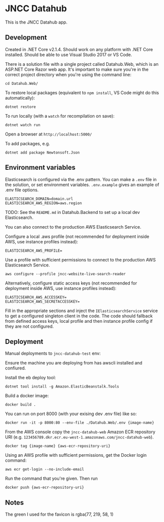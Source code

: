 # JNCC Datahub

This is the JNCC Datahub app.

## Development

Created in .NET Core v2.1.4. Should work on any platform with .NET Core installed. Should be able to use Visual Studio 2017 or VS Code.

There is a solution file with a single project called Datahub.Web, which is an ASP.NET Core Razor web app. It's important to make sure you're in the correct project directory when you're using the command line:

    cd Datahub.Web/

To restore local packages (equivalent to `npm install`, VS Code might do this automatically):

    dotnet restore

To run locally (with a `watch` for recompilation on save):

    dotnet watch run

Open a browser at `http://localhost:5000/`

To add packages, e.g.

    dotnet add package Newtonsoft.Json

## Environment variables

Elasticsearch is configured via the .env pattern. You can make a `.env` file in the solution, or set environment variables. `.env.example` gives an example of .env file options.

    ELASTICSEARCH_DOMAIN=domain.url
    ELASTICSEARCH_AWS_REGION=aws.region

TODO: See the `README.md` in Datahub.Backend to set up a local dev Elasticsearch.

You can also connect to the production AWS Elasticsearch Service.

Configure a local .aws profile (not recommended for deployment inside AWS, use instance profiles instead):

    ELASTICSEARCH_AWS_PROFILE=

Use a profile with sufficient permissions to connect to the production AWS Elasticsearch Service.

    aws configure --profile jncc-website-live-search-reader

Alternatively, configure static access keys (not recommended for deployment inside AWS, use instance profiles instead):

    ELASTICSEARCH_AWS_ACCESSKEY=
    ELASTICSEARCH_AWS_SECRETACCESSKEY=

Fill in the appropriate sections and inject the `IElasticsearchService` service to get a configured singleton client in the code. The code should fallback from defined access keys, local profile and then instance profile config if they are not configured.

## Deployment

Manual deployments to `jncc-datahub-test` env:

Ensure the machine you are deploying from has awscli installed and confiured.

Install the eb deploy tool:

    dotnet tool install -g Amazon.ElasticBeanstalk.Tools

Build a docker image:

    docker build .

You can run on port 8000 (with your exising dev .env file) like so:

    docker run -it -p 8000:80 --env-file ./Datahub.Web/.env {image-name}

From the AWS console copy the `jncc-datahub-web` Amazon ECR repository URI (e.g. `123456789.dkr.ecr.eu-west-1.amazonaws.com/jncc-datahub-web`).

    docker tag {image-name} {aws-ecr-repository-uri}

Using an AWS profile with sufficient permissions, get the Docker login command:

    aws ecr get-login --no-include-email

Run the command that you're given. Then run 

    docker push {aws-ecr-repository-uri}


## Notes

The green I used for the favicon is rgba(77, 219, 58, 1)
